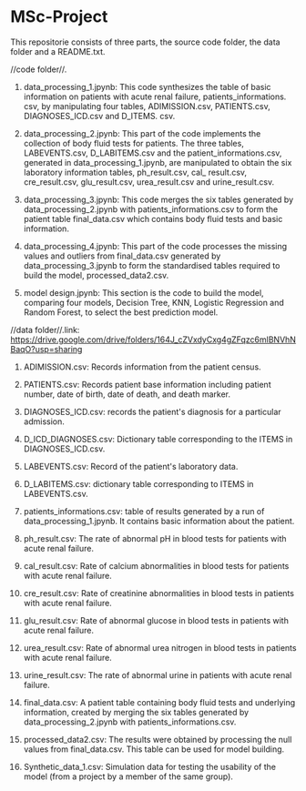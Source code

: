 # MSc-Project
This repositorie consists of three parts, the source code folder, the data folder and a README.txt.

//code folder//.

1. data_processing_1.jpynb: This code synthesizes the table of basic information on patients with acute renal failure, patients_informations. csv, by manipulating four tables, ADIMISSION.csv, PATIENTS.csv, DIAGNOSES_ICD.csv and D_ITEMS. csv.

2. data_processing_2.jpynb: This part of the code implements the collection of body fluid tests for patients. The three tables, LABEVENTS.csv, D_LABITEMS.csv and the patient_informations.csv, generated in data_processing_1.jpynb, are manipulated to obtain the six laboratory information tables, ph_result.csv, cal_ result.csv, cre_result.csv, glu_result.csv, urea_result.csv and urine_result.csv.

3. data_processing_3.jpynb: This code merges the six tables generated by data_processing_2.jpynb with patients_informations.csv to form the patient table final_data.csv which contains body fluid tests and basic information.

4. data_processing_4.jpynb: This part of the code processes the missing values and outliers from final_data.csv generated by data_processing_3.jpynb to form the standardised tables required to build the model, processed_data2.csv.

5. model design.jpynb: This section is the code to build the model, comparing four models, Decision Tree, KNN, Logistic Regression and Random Forest, to select the best prediction model.

//data folder//.link: https://drive.google.com/drive/folders/164J_cZVxdyCxg4gZFqzc6mlBNVhNBaqO?usp=sharing

1. ADIMISSION.csv: Records information from the patient census.

2. PATIENTS.csv: Records patient base information including patient number, date of birth, date of death, and death marker.

3. DIAGNOSES_ICD.csv: records the patient's diagnosis for a particular admission.

4. D_ICD_DIAGNOSES.csv: Dictionary table corresponding to the ITEMS in DIAGNOSES_ICD.csv.

5. LABEVENTS.csv: Record of the patient's laboratory data.

6. D_LABITEMS.csv: dictionary table corresponding to ITEMS in LABEVENTS.csv.

7. patients_informations.csv: table of results generated by a run of data_processing_1.jpynb. It contains basic information about the patient.

8. ph_result.csv: The rate of abnormal pH in blood tests for patients with acute renal failure.

9. cal_result.csv: Rate of calcium abnormalities in blood tests for patients with acute renal failure. 

10. cre_result.csv: Rate of creatinine abnormalities in blood tests in patients with acute renal failure.

11. glu_result.csv: Rate of abnormal glucose in blood tests in patients with acute renal failure. 

12. urea_result.csv: Rate of abnormal urea nitrogen in blood tests in patients with acute renal failure.

13. urine_result.csv: The rate of abnormal urine in patients with acute renal failure.

14. final_data.csv: A patient table containing body fluid tests and underlying information, created by merging the six tables generated by data_processing_2.jpynb with patients_informations.csv.

15. processed_data2.csv: The results were obtained by processing the null values from final_data.csv. This table can be used for model building.

16. Synthetic_data_1.csv: Simulation data for testing the usability of the model (from a project by a member of the same group).
